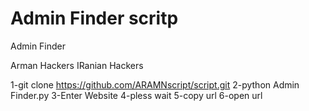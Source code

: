 # Admin Finder scritp
Admin Finder

Arman Hackers
IRanian  Hackers

1-git clone https://github.com/ARAMNscript/script.git
2-python Admin Finder.py
3-Enter Website
4-pless wait
5-copy url
6-open url
